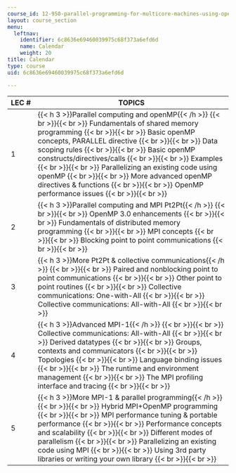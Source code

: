 ```yaml
---
course_id: 12-950-parallel-programming-for-multicore-machines-using-openmp-and-mpi-january-iap-2010
layout: course_section
menu:
  leftnav:
    identifier: 6c8636e69460039975c68f373a6efd6d
    name: Calendar
    weight: 20
title: Calendar
type: course
uid: 6c8636e69460039975c68f373a6efd6d

---
```


| LEC # | TOPICS |
| --- | --- |
| 1 | {{< h 3 >}}Parallel computing and openMP{{< /h >}} {{< br >}}{{< br >}} Fundamentals of shared memory programming {{< br >}}{{< br >}} Basic openMP concepts, PARALLEL directive {{< br >}}{{< br >}} Data scoping rules {{< br >}}{{< br >}} Basic openMP constructs/directives/calls {{< br >}}{{< br >}} Examples {{< br >}}{{< br >}} Parallelizing an existing code using openMP {{< br >}}{{< br >}} More advanced openMP directives & functions {{< br >}}{{< br >}} OpenMP performance issues {{< br >}}{{< br >}}  |
| 2 | {{< h 3 >}}Parallel computing and MPI Pt2Pt{{< /h >}} {{< br >}}{{< br >}} OpenMP 3.0 enhancements {{< br >}}{{< br >}} Fundamentals of distributed memory programming {{< br >}}{{< br >}} MPI concepts {{< br >}}{{< br >}} Blocking point to point communications {{< br >}}{{< br >}}  |
| 3 | {{< h 3 >}}More Pt2Pt & collective communications{{< /h >}} {{< br >}}{{< br >}} Paired and nonblocking point to point communications {{< br >}}{{< br >}} Other point to point routines {{< br >}}{{< br >}} Collective communications: One-with-All {{< br >}}{{< br >}} Collective communications: All-with-All {{< br >}}{{< br >}}  |
| 4 | {{< h 3 >}}Advanced MPI-1{{< /h >}} {{< br >}}{{< br >}} Collective communications: All-with-All {{< br >}}{{< br >}} Derived datatypes {{< br >}}{{< br >}} Groups, contexts and communicators {{< br >}}{{< br >}} Topologies {{< br >}}{{< br >}} Language binding issues {{< br >}}{{< br >}} The runtime and environment management {{< br >}}{{< br >}} The MPI profiling interface and tracing {{< br >}}{{< br >}}  |
| 5 | {{< h 3 >}}More MPI-1 & parallel programming{{< /h >}} {{< br >}}{{< br >}} Hybrid MPI+OpenMP programming {{< br >}}{{< br >}} MPI performance tuning & portable performance {{< br >}}{{< br >}} Performance concepts and scalability {{< br >}}{{< br >}} Different modes of parallelism {{< br >}}{{< br >}} Parallelizing an existing code using MPI {{< br >}}{{< br >}} Using 3rd party libraries or writing your own library {{< br >}}{{< br >}}